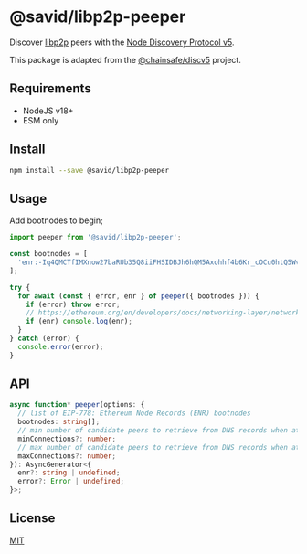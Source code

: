 # @savid/libp2p-peeper

Discover [libp2p](https://libp2p.io/) peers with the [Node Discovery Protocol v5](https://github.com/ethereum/devp2p/blob/master/discv5/discv5.md).

This package is adapted from the [@chainsafe/discv5](https://github.com/ChainSafe/discv5) project.

## Requirements

- NodeJS v18+
- ESM only

## Install

```bash
npm install --save @savid/libp2p-peeper
```

## Usage

Add bootnodes to begin;
```typescript
import peeper from '@savid/libp2p-peeper';

const bootnodes = [
  'enr:-Iq4QMCTfIMXnow27baRUb35Q8iiFHSIDBJh6hQM5Axohhf4b6Kr_cOCu0htQ5WvVqKvFgY28893DHAg8gnBAXsAVqmGAX53x8JggmlkgnY0gmlwhLKAlv6Jc2VjcDI1NmsxoQK6S-Cii_KmfFdUJL2TANL3ksaKUnNXvTCv1tLwXs0QgIN1ZHCCIyk',
];

try {
  for await (const { error, enr } of peeper({ bootnodes })) {
    if (error) throw error;
    // https://ethereum.org/en/developers/docs/networking-layer/network-addresses/#enr
    if (enr) console.log(enr);
  }
} catch (error) {
  console.error(error);
}
```

## API

```typescript
async function* peeper(options: {
  // list of EIP-778: Ethereum Node Records (ENR) bootnodes
  bootnodes: string[];
  // min number of candidate peers to retrieve from DNS records when attempting to discover new nodes
  minConnections?: number;
  // max number of candidate peers to retrieve from DNS records when attempting to discover new nodes
  maxConnections?: number;
}): AsyncGenerator<{
  enr?: string | undefined;
  error?: Error | undefined;
}>;
```

## License

[MIT](https://opensource.org/licenses/MIT)
